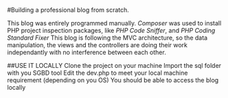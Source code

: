 #Building a professional blog from scratch.

This blog was entirely programmed manually.
*Composer* was used to install PHP project inspection packages, like *PHP Code Sniffer*, and *PHP Coding Standard Fixer*
This blog is following the MVC architecture, so the data manipulation, the views and the controllers are doing their work independantly with no interference between each other.

##USE IT LOCALLY
Clone the project on your machine
Import the sql folder with you SGBD tool
Edit the dev.php to meet your local machine requirement (depending on you OS)
You should be able to access the blog locally
